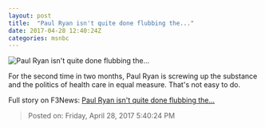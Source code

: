```yaml
---
layout: post
title:  "Paul Ryan isn't quite done flubbing the..."
date: 2017-04-28 12:40:24Z
categories: msnbc
---
```


![Paul Ryan isn't quite done flubbing the...](http://www.msnbc.com/sites/msnbc/files/styles/ratio--1_91-1--1200x630/public/congress_health_overhaul_82181.jpg-a56ee.jpg?itok=GtNKlXgC)

For the second time in two months, Paul Ryan is screwing up the substance and the politics of health care in equal measure. That's not easy to do.


Full story on F3News: [Paul Ryan isn't quite done flubbing the...](http://www.f3nws.com/n/teguYH)

> Posted on: Friday, April 28, 2017 5:40:24 PM
